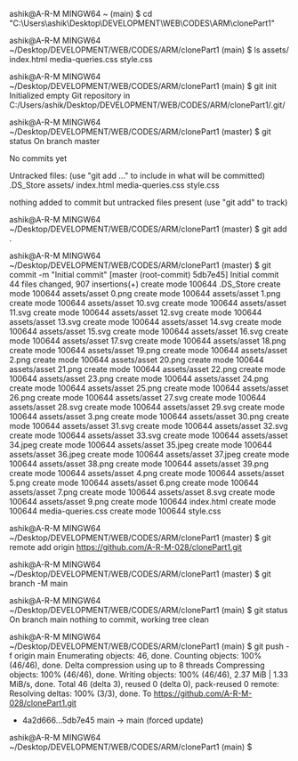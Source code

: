 
ashik@A-R-M MINGW64 ~ (main)
$ cd "C:\Users\ashik\Desktop\DEVELOPMENT\WEB\CODES\ARM\clonePart1"

ashik@A-R-M MINGW64 ~/Desktop/DEVELOPMENT/WEB/CODES/ARM/clonePart1 (main)
$ ls
assets/  index.html  media-queries.css  style.css

ashik@A-R-M MINGW64 ~/Desktop/DEVELOPMENT/WEB/CODES/ARM/clonePart1 (main)
$ git init
Initialized empty Git repository in C:/Users/ashik/Desktop/DEVELOPMENT/WEB/CODES/ARM/clonePart1/.git/

ashik@A-R-M MINGW64 ~/Desktop/DEVELOPMENT/WEB/CODES/ARM/clonePart1 (master)
$ git status
On branch master

No commits yet

Untracked files:
  (use "git add <file>..." to include in what will be committed)
        .DS_Store
        assets/
        index.html
        media-queries.css
        style.css

nothing added to commit but untracked files present (use "git add" to track)

ashik@A-R-M MINGW64 ~/Desktop/DEVELOPMENT/WEB/CODES/ARM/clonePart1 (master)
$ git add .

ashik@A-R-M MINGW64 ~/Desktop/DEVELOPMENT/WEB/CODES/ARM/clonePart1 (master)
$ git commit -m "Initial commit"
[master (root-commit) 5db7e45] Initial commit
 44 files changed, 907 insertions(+)
 create mode 100644 .DS_Store
 create mode 100644 assets/asset 0.png
 create mode 100644 assets/asset 1.png
 create mode 100644 assets/asset 10.svg
 create mode 100644 assets/asset 11.svg
 create mode 100644 assets/asset 12.svg
 create mode 100644 assets/asset 13.svg
 create mode 100644 assets/asset 14.svg
 create mode 100644 assets/asset 15.svg
 create mode 100644 assets/asset 16.svg
 create mode 100644 assets/asset 17.svg
 create mode 100644 assets/asset 18.png
 create mode 100644 assets/asset 19.png
 create mode 100644 assets/asset 2.png
 create mode 100644 assets/asset 20.png
 create mode 100644 assets/asset 21.png
 create mode 100644 assets/asset 22.png
 create mode 100644 assets/asset 23.png
 create mode 100644 assets/asset 24.png
 create mode 100644 assets/asset 25.png
 create mode 100644 assets/asset 26.png
 create mode 100644 assets/asset 27.svg
 create mode 100644 assets/asset 28.svg
 create mode 100644 assets/asset 29.svg
 create mode 100644 assets/asset 3.png
 create mode 100644 assets/asset 30.png
 create mode 100644 assets/asset 31.svg
 create mode 100644 assets/asset 32.svg
 create mode 100644 assets/asset 33.svg
 create mode 100644 assets/asset 34.jpeg
 create mode 100644 assets/asset 35.jpeg
 create mode 100644 assets/asset 36.jpeg
 create mode 100644 assets/asset 37.jpeg
 create mode 100644 assets/asset 38.png
 create mode 100644 assets/asset 39.png
 create mode 100644 assets/asset 4.png
 create mode 100644 assets/asset 5.png
 create mode 100644 assets/asset 6.png
 create mode 100644 assets/asset 7.png
 create mode 100644 assets/asset 8.svg
 create mode 100644 assets/asset 9.png
 create mode 100644 index.html
 create mode 100644 media-queries.css
 create mode 100644 style.css

ashik@A-R-M MINGW64 ~/Desktop/DEVELOPMENT/WEB/CODES/ARM/clonePart1 (master)
$ git remote add origin https://github.com/A-R-M-028/clonePart1.git

ashik@A-R-M MINGW64 ~/Desktop/DEVELOPMENT/WEB/CODES/ARM/clonePart1 (master)
$ git branch -M main

ashik@A-R-M MINGW64 ~/Desktop/DEVELOPMENT/WEB/CODES/ARM/clonePart1 (main)
$ git status
On branch main
nothing to commit, working tree clean

ashik@A-R-M MINGW64 ~/Desktop/DEVELOPMENT/WEB/CODES/ARM/clonePart1 (main)
$ git push -f origin main
Enumerating objects: 46, done.
Counting objects: 100% (46/46), done.
Delta compression using up to 8 threads
Compressing objects: 100% (46/46), done.
Writing objects: 100% (46/46), 2.37 MiB | 1.33 MiB/s, done.
Total 46 (delta 3), reused 0 (delta 0), pack-reused 0
remote: Resolving deltas: 100% (3/3), done.
To https://github.com/A-R-M-028/clonePart1.git
 + 4a2d666...5db7e45 main -> main (forced update)

ashik@A-R-M MINGW64 ~/Desktop/DEVELOPMENT/WEB/CODES/ARM/clonePart1 (main)
$

